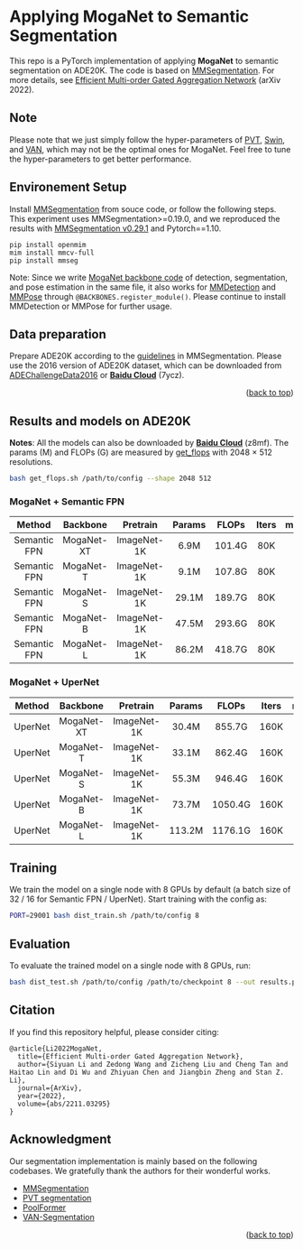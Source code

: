# Applying MogaNet to Semantic Segmentation

This repo is a PyTorch implementation of applying **MogaNet** to semantic segmentation on ADE20K. The code is based on [MMSegmentation](https://github.com/open-mmlab/mmsegmentation/tree/v0.29.1).
For more details, see [Efficient Multi-order Gated Aggregation Network](https://arxiv.org/abs/2211.03295) (arXiv 2022).

## Note

Please note that we just simply follow the hyper-parameters of [PVT](https://github.com/whai362/PVT/tree/v2/detection), [Swin](https://github.com/microsoft/Swin-Transformer), and [VAN](https://github.com/Visual-Attention-Network/VAN-Segmentation), which may not be the optimal ones for MogaNet. Feel free to tune the hyper-parameters to get better performance.

## Environement Setup

Install [MMSegmentation](https://github.com/open-mmlab/mmsegmentation/) from souce code, or follow the following steps. This experiment uses MMSegmentation>=0.19.0, and we reproduced the results with [MMSegmentation v0.29.1](https://github.com/open-mmlab/mmsegmentation/tree/v0.29.1) and Pytorch==1.10.
```
pip install openmim
mim install mmcv-full
pip install mmseg
```

Note: Since we write [MogaNet backbone code](../models/moganet.py) of detection, segmentation, and pose estimation in the same file, it also works for [MMDetection](https://github.com/open-mmlab/mmdetection/tree/v2.26.0) and [MMPose](https://github.com/open-mmlab/mmpose/tree/v0.29.0) through `@BACKBONES.register_module()`. Please continue to install MMDetection or MMPose for further usage.

## Data preparation

Prepare ADE20K according to the [guidelines](https://github.com/open-mmlab/mmsegmentation/blob/master/docs/dataset_prepare.md#prepare-datasets) in MMSegmentation. Please use the 2016 version of ADE20K dataset, which can be downloaded from [ADEChallengeData2016](data.csail.mit.edu/places/ADEchallenge/ADEChallengeData2016.zip) or [**Baidu Cloud**](https://pan.baidu.com/s/1EIrXVTOxX-cdhYVfqd9Vng?pwd=7ycz) (7ycz).

<p align="right">(<a href="#top">back to top</a>)</p>

## Results and models on ADE20K

**Notes**: All the models can also be downloaded by [**Baidu Cloud**](https://pan.baidu.com/s/1d5MTTC66gegehmfZvCQRUA?pwd=z8mf) (z8mf). The params (M) and FLOPs (G) are measured by [get_flops](get_flops.sh) with 2048 $\times$ 512 resolutions.
```bash
bash get_flops.sh /path/to/config --shape 2048 512
```

### MogaNet + Semantic FPN

| Method | Backbone | Pretrain | Params | FLOPs | Iters | mIoU | mAcc | Config | Download |
|:---:|:---:|:---:|:---:|:---:|:---:|:---:|:---:|:---:|:---:|
| Semantic FPN | MogaNet-XT | ImageNet-1K | 6.9M | 101.4G | 80K |  |  | [config](configs/sem_fpn/moganet/fpn_moganet_small_80k_ade20k.py) | log / model |
| Semantic FPN | MogaNet-T | ImageNet-1K | 9.1M | 107.8G | 80K |  |  | [config](configs/sem_fpn/moganet/fpn_moganet_base_40k_ade20k.py) | log / model |
| Semantic FPN | MogaNet-S | ImageNet-1K | 29.1M | 189.7G | 80K |  |  | [config](configs/sem_fpn/moganet/fpn_moganet_base_80k_ade20k.py) | log / model |
| Semantic FPN | MogaNet-B | ImageNet-1K | 47.5M | 293.6G | 80K |  |  | [config](configs/sem_fpn/moganet/fpn_moganet_large_40k_ade20k.py) | log / model |
| Semantic FPN | MogaNet-L | ImageNet-1K | 86.2M | 418.7G | 80K |  |  | [config](configs/sem_fpn/moganet/fpn_moganet_large_80k_ade20k.py) | log / model |

### MogaNet + UperNet

| Method | Backbone | Pretrain | Params | FLOPs | Iters | mIoU | mAcc | Config | Download |
|:---:|:---:|:---:|:---:|:---:|:---:|:---:|:---:|:---:|:---:|
| UperNet | MogaNet-XT | ImageNet-1K | 30.4M | 855.7G | 160K |  |  | [config](configs/upernet/moganet/upernet_moganet_xtiny_512x512_160k_ade20k.py) | log / model |
| UperNet | MogaNet-T | ImageNet-1K | 33.1M | 862.4G | 160K |  |  | [config](configs/upernet/moganet/upernet_moganet_tiny_512x512_160k_ade20k.py) | log / model |
| UperNet | MogaNet-S | ImageNet-1K | 55.3M | 946.4G | 160K |  |  | [config](configs/upernet/moganet/upernet_moganet_small_512x512_160k_ade20k.py) | log / model |
| UperNet | MogaNet-B | ImageNet-1K | 73.7M | 1050.4G | 160K |  |  | [config](configs/upernet/moganet/upernet_moganet_base_512x512_160k_ade20k.py) | log / model |
| UperNet | MogaNet-L | ImageNet-1K | 113.2M | 1176.1G | 160K |  |  | [config](configs/upernet/moganet/upernet_moganet_large_512x512_160k_ade20k.py) | log / model |

## Training

We train the model on a single node with 8 GPUs by default (a batch size of 32 / 16 for Semantic FPN / UperNet). Start training with the config as:
```bash
PORT=29001 bash dist_train.sh /path/to/config 8
```

## Evaluation

To evaluate the trained model on a single node with 8 GPUs, run:
```bash
bash dist_test.sh /path/to/config /path/to/checkpoint 8 --out results.pkl --eval mIoU
```

## Citation

If you find this repository helpful, please consider citing:
```
@article{Li2022MogaNet,
  title={Efficient Multi-order Gated Aggregation Network},
  author={Siyuan Li and Zedong Wang and Zicheng Liu and Cheng Tan and Haitao Lin and Di Wu and Zhiyuan Chen and Jiangbin Zheng and Stan Z. Li},
  journal={ArXiv},
  year={2022},
  volume={abs/2211.03295}
}
```

## Acknowledgment
Our segmentation implementation is mainly based on the following codebases. We gratefully thank the authors for their wonderful works.

- [MMSegmentation](https://github.com/open-mmlab/mmsegmentation)
- [PVT segmentation](https://github.com/whai362/PVT/tree/v2/segmentation)
- [PoolFormer](https://github.com/sail-sg/poolformer)
- [VAN-Segmentation](https://github.com/Visual-Attention-Network/VAN-Segmentation)

<p align="right">(<a href="#top">back to top</a>)</p>
